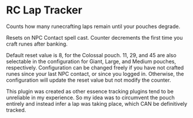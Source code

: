 # RC Lap Tracker
Counts how many runecrafting laps remain until your pouches degrade.

Resets on NPC Contact spell cast.
Counter decrements the first time you craft runes after banking.

Default reset value is 8, for the Colossal pouch.
11, 29, and 45 are also selectable in the configuration for Giant, Large, and Medium pouches, respectively.
Configuration can be changed freely if you have not crafted runes since your last NPC contact, or since you logged in.
Otherwise, the configuration will update the reset value but not modify the counter.

This plugin was created as other essence tracking plugins tend to be unreliable in my experience.
So my idea was to circumvent the pouch entirely and instead infer a lap was taking place, which CAN be definitively tracked.